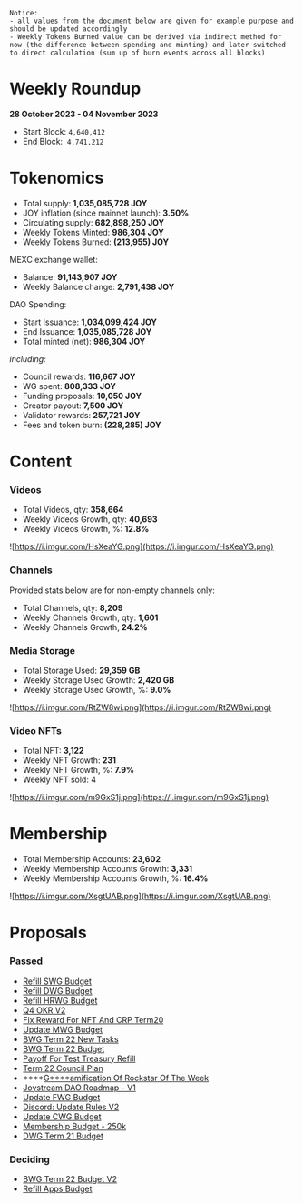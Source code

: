 ```
Notice: 
- all values from the document below are given for example purpose and should be updated accordingly
- Weekly Tokens Burned value can be derived via indirect method for now (the difference between spending and minting) and later switched to direct calculation (sum up of burn events across all blocks)  
```

# Weekly Roundup

**28 October 2023 - 04 November 2023**

- Start Block:  `4,640,412`
- End Block:  `4,741,212`

# Tokenomics

- Total supply: **1,035,085,728 JOY**
- JOY inflation (since mainnet launch): **3.50%**
- Circulating supply:  **682,898,250 JOY**
- Weekly Tokens Minted: **986,304 JOY**
- Weekly Tokens Burned: **(213,955) JOY**

MEXC exchange wallet:

- Balance:  **91,143,907 JOY**
- Weekly Balance change: **2,791,438 JOY**

DAO Spending:

- Start Issuance: **1,034,099,424 JOY**
- End Issuance: **1,035,085,728 JOY**
- Total minted (net): **986,304 JOY**

*including:*

- Council rewards: **116,667 JOY**
- WG spent: **808,333 JOY**
- Funding proposals: **10,050 JOY**
- Creator payout: **7,500 JOY**
- Validator rewards: **257,721 JOY**
- Fees and token burn: **(228,285) JOY**

# **Content**

### Videos

- Total Videos, qty: **358,664**
- Weekly Videos Growth, qty: **40,693**
- Weekly Videos Growth, %: **12.8%**

![https://i.imgur.com/HsXeaYG.png](https://i.imgur.com/HsXeaYG.png)

### Channels

Provided stats below are for non-empty channels only:

- Total Channels, qty:  **8,209**
- Weekly Channels Growth, qty: **1,601**
- Weekly Channels Growth, **24.2%**

### Media Storage

- Total Storage Used: **29,359 GB**
- Weekly Storage Used Growth: **2,420 GB**
- Weekly Storage Used Growth, %: **9.0%**

![https://i.imgur.com/RtZW8wi.png](https://i.imgur.com/RtZW8wi.png)

### Video NFTs

- Total NFT: **3,122**
- Weekly NFT Growth: **231**
- Weekly NFT Growth, %: **7.9%**
- Weekly NFT sold: 4

![https://i.imgur.com/m9GxS1j.png](https://i.imgur.com/m9GxS1j.png)

# **Membership**

- Total Membership Accounts: **23,602**
- Weekly Membership Accounts Growth: **3,331**
- Weekly Membership Accounts Growth, %: **16.4%**

![https://i.imgur.com/XsgtUAB.png](https://i.imgur.com/XsgtUAB.png)

# Proposals

### Passed

- [Refill SWG Budget](https://pioneerapp.xyz/#/proposals/preview/626)
- [Refill DWG Budget](https://pioneerapp.xyz/#/proposals/preview/627)
- [Refill HRWG Budget](https://pioneerapp.xyz/#/proposals/preview/625)
- [Q4 OKR V2](https://pioneerapp.xyz/#/proposals/preview/629)
- [Fix Reward For NFT And CRP Term20](https://pioneerapp.xyz/#/proposals/preview/622)
- [Update MWG Budget](https://pioneerapp.xyz/#/proposals/preview/624)
- [BWG Term 22 New Tasks](https://pioneerapp.xyz/#/proposals/preview/616)
- [BWG Term 22 Budget](https://pioneerapp.xyz/#/proposals/preview/615)
- [Payoff For Test Treasury Refill](https://pioneerapp.xyz/#/proposals/preview/620)
- [Term 22 Council Plan](https://pioneerapp.xyz/#/proposals/preview/623)
- ****[G****amification Of Rockstar Of The Week](https://pioneerapp.xyz/#/proposals/preview/618)
- [Joystream DAO Roadmap - V1](https://pioneerapp.xyz/#/proposals/preview/621)
- [Update FWG Budget](https://pioneerapp.xyz/#/proposals/preview/619)
- [Discord: Update Rules V2](https://pioneerapp.xyz/#/proposals/preview/617)
- [Update СWG Budget](https://pioneerapp.xyz/#/proposals/preview/613)
- [Membership Budget - 250k](https://pioneerapp.xyz/#/proposals/preview/614)
- [DWG Term 21 Budget](https://pioneerapp.xyz/#/proposals/preview/612)

### Deciding

- [BWG Term 22 Budget V2](https://pioneerapp.xyz/#/proposals/preview/630)
- [Refill Apps Budget](https://pioneerapp.xyz/#/proposals/preview/628)

